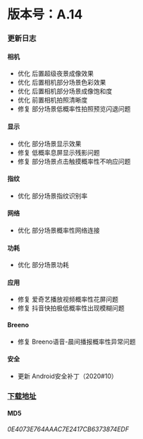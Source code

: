 # 版本号：A.14

### 更新日志

#### 相机
- 优化 后置超级夜景成像效果
- 优化 后置相机部分场景色彩效果
- 优化 后置相机部分场景成像饱和度
- 优化 前置相机拍照清晰度
- 修复 部分场景低概率性拍照预览闪退问题

#### 显示
- 优化 部分场景显示效果
- 修复 低概率息屏显示残影问题
- 修复 部分场景点击触摸概率性不响应问题

#### 指纹
- 优化 部分场景指纹识别率

#### 网络
- 优化 部分场景概率性网络连接

#### 功耗
- 优化 部分场景功耗

#### 应用
- 修复 爱奇艺播放视频概率性花屏问题
- 修复 抖音快拍极低概率性出现模糊问题

#### Breeno
- 修复 Breeno语音-晨间播报概率性异常问题

#### 安全
- 更新 Android安全补丁（2020#10）

### [下载地址](https://download.c.realme.com/osupdate/RMX2121_11_OTA_0140_all_5M0nOxYoJAEf.ozip)

#### MD5
*0E4073E764AAAC7E2417CB6373874EDF*
